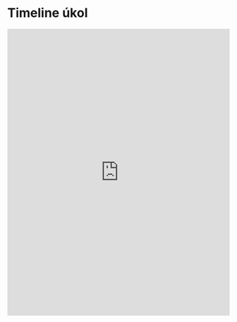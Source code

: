
# Timeline úkol
<iframe src='https://cdn.knightlab.com/libs/timeline3/latest/embed/index.html?source=1JL1ai-kF-91l1Y1YKJbS49IymxhGx4uD9iKnbBIAYkM&font=Default&lang=en&initial_zoom=2&height=650' width='100%' height='650' webkitallowfullscreen mozallowfullscreen allowfullscreen frameborder='0'></iframe>
